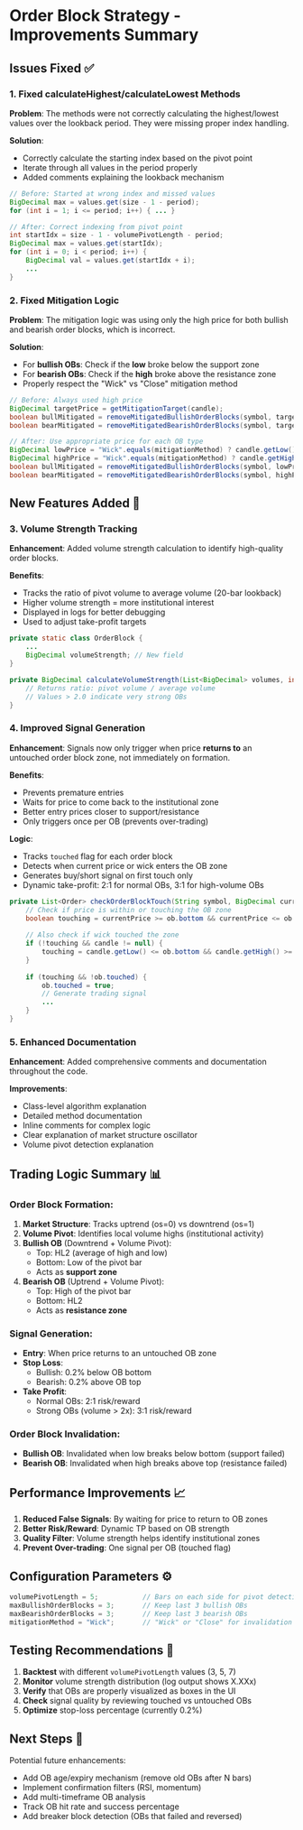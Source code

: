 # Order Block Strategy - Improvements Summary

## Issues Fixed ✅

### 1. **Fixed calculateHighest/calculateLowest Methods**
**Problem**: The methods were not correctly calculating the highest/lowest values over the lookback period. They were missing proper index handling.

**Solution**: 
- Correctly calculate the starting index based on the pivot point
- Iterate through all values in the period properly
- Added comments explaining the lookback mechanism

```java
// Before: Started at wrong index and missed values
BigDecimal max = values.get(size - 1 - period);
for (int i = 1; i <= period; i++) { ... }

// After: Correct indexing from pivot point
int startIdx = size - 1 - volumePivotLength - period;
BigDecimal max = values.get(startIdx);
for (int i = 0; i < period; i++) {
    BigDecimal val = values.get(startIdx + i);
    ...
}
```

### 2. **Fixed Mitigation Logic**
**Problem**: The mitigation logic was using only the high price for both bullish and bearish order blocks, which is incorrect.

**Solution**:
- For **bullish OBs**: Check if the **low** broke below the support zone
- For **bearish OBs**: Check if the **high** broke above the resistance zone
- Properly respect the "Wick" vs "Close" mitigation method

```java
// Before: Always used high price
BigDecimal targetPrice = getMitigationTarget(candle);
boolean bullMitigated = removeMitigatedBullishOrderBlocks(symbol, targetPrice);
boolean bearMitigated = removeMitigatedBearishOrderBlocks(symbol, targetPrice);

// After: Use appropriate price for each OB type
BigDecimal lowPrice = "Wick".equals(mitigationMethod) ? candle.getLow() : candle.getClose();
BigDecimal highPrice = "Wick".equals(mitigationMethod) ? candle.getHigh() : candle.getClose();
boolean bullMitigated = removeMitigatedBullishOrderBlocks(symbol, lowPrice);
boolean bearMitigated = removeMitigatedBearishOrderBlocks(symbol, highPrice);
```

## New Features Added 🚀

### 3. **Volume Strength Tracking**
**Enhancement**: Added volume strength calculation to identify high-quality order blocks.

**Benefits**:
- Tracks the ratio of pivot volume to average volume (20-bar lookback)
- Higher volume strength = more institutional interest
- Displayed in logs for better debugging
- Used to adjust take-profit targets

```java
private static class OrderBlock {
    ...
    BigDecimal volumeStrength; // New field
}

private BigDecimal calculateVolumeStrength(List<BigDecimal> volumes, int pivotIndex) {
    // Returns ratio: pivot volume / average volume
    // Values > 2.0 indicate very strong OBs
}
```

### 4. **Improved Signal Generation**
**Enhancement**: Signals now only trigger when price **returns to** an untouched order block zone, not immediately on formation.

**Benefits**:
- Prevents premature entries
- Waits for price to come back to the institutional zone
- Better entry prices closer to support/resistance
- Only triggers once per OB (prevents over-trading)

**Logic**:
- Tracks `touched` flag for each order block
- Detects when current price or wick enters the OB zone
- Generates buy/short signal on first touch only
- Dynamic take-profit: 2:1 for normal OBs, 3:1 for high-volume OBs

```java
private List<Order> checkOrderBlockTouch(String symbol, BigDecimal currentPrice, CandlestickData candle) {
    // Check if price is within or touching the OB zone
    boolean touching = currentPrice >= ob.bottom && currentPrice <= ob.top;
    
    // Also check if wick touched the zone
    if (!touching && candle != null) {
        touching = candle.getLow() <= ob.bottom && candle.getHigh() >= ob.bottom;
    }
    
    if (touching && !ob.touched) {
        ob.touched = true;
        // Generate trading signal
        ...
    }
}
```

### 5. **Enhanced Documentation**
**Enhancement**: Added comprehensive comments and documentation throughout the code.

**Improvements**:
- Class-level algorithm explanation
- Detailed method documentation
- Inline comments for complex logic
- Clear explanation of market structure oscillator
- Volume pivot detection explanation

## Trading Logic Summary 📊

### Order Block Formation:
1. **Market Structure**: Tracks uptrend (os=0) vs downtrend (os=1)
2. **Volume Pivot**: Identifies local volume highs (institutional activity)
3. **Bullish OB** (Downtrend + Volume Pivot):
   - Top: HL2 (average of high and low)
   - Bottom: Low of the pivot bar
   - Acts as **support zone**
4. **Bearish OB** (Uptrend + Volume Pivot):
   - Top: High of the pivot bar
   - Bottom: HL2
   - Acts as **resistance zone**

### Signal Generation:
- **Entry**: When price returns to an untouched OB zone
- **Stop Loss**: 
  - Bullish: 0.2% below OB bottom
  - Bearish: 0.2% above OB top
- **Take Profit**:
  - Normal OBs: 2:1 risk/reward
  - Strong OBs (volume > 2x): 3:1 risk/reward

### Order Block Invalidation:
- **Bullish OB**: Invalidated when low breaks below bottom (support failed)
- **Bearish OB**: Invalidated when high breaks above top (resistance failed)

## Performance Improvements 📈

1. **Reduced False Signals**: By waiting for price to return to OB zones
2. **Better Risk/Reward**: Dynamic TP based on OB strength
3. **Quality Filter**: Volume strength helps identify institutional zones
4. **Prevent Over-trading**: One signal per OB (touched flag)

## Configuration Parameters ⚙️

```java
volumePivotLength = 5;           // Bars on each side for pivot detection
maxBullishOrderBlocks = 3;       // Keep last 3 bullish OBs
maxBearishOrderBlocks = 3;       // Keep last 3 bearish OBs
mitigationMethod = "Wick";       // "Wick" or "Close" for invalidation
```

## Testing Recommendations 🧪

1. **Backtest** with different `volumePivotLength` values (3, 5, 7)
2. **Monitor** volume strength distribution (log output shows X.XXx)
3. **Verify** that OBs are properly visualized as boxes in the UI
4. **Check** signal quality by reviewing touched vs untouched OBs
5. **Optimize** stop-loss percentage (currently 0.2%)

## Next Steps 🔮

Potential future enhancements:
- Add OB age/expiry mechanism (remove old OBs after N bars)
- Implement confirmation filters (RSI, momentum)
- Add multi-timeframe OB analysis
- Track OB hit rate and success percentage
- Add breaker block detection (OBs that failed and reversed)

